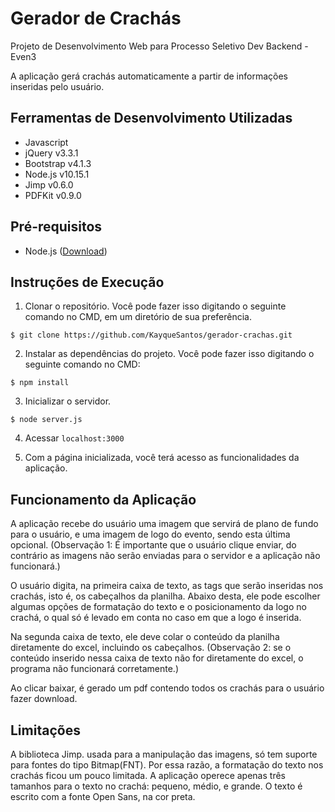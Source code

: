 # Gerador de Crachás

Projeto de Desenvolvimento Web para Processo Seletivo Dev Backend - Even3

A aplicação gerá crachás automaticamente a partir de informações inseridas pelo usuário.

## Ferramentas de Desenvolvimento Utilizadas

* Javascript
* jQuery v3.3.1
* Bootstrap v4.1.3
* Node.js v10.15.1
* Jimp v0.6.0
* PDFKit v0.9.0

## Pré-requisitos

* Node.js ([Download](https://nodejs.org/en/download/))

## Instruções de Execução

1. Clonar o repositório. Você pode fazer isso digitando o seguinte comando no CMD, em um diretório de sua preferência.
```
$ git clone https://github.com/KayqueSantos/gerador-crachas.git
```
2. Instalar as dependências do projeto. Você pode fazer isso digitando o seguinte comando no CMD:
```
$ npm install
```
3. Inicializar o servidor.
```
$ node server.js
```
4. Acessar ```localhost:3000```

5. Com a página inicializada, você terá acesso as funcionalidades da aplicação.

## Funcionamento da Aplicação

A aplicação recebe do usuário uma imagem que servirá de plano de fundo para o usuário, e uma imagem de logo do evento, sendo esta última opcional. (Observação 1: É importante que o usuário clique enviar, do contrário as imagens não serão enviadas para o servidor e a aplicação não funcionará.)

O usuário digita, na primeira caixa de texto, as tags que serão inseridas nos crachás, isto é, os cabeçalhos da planilha. Abaixo desta, ele pode escolher algumas opções de formatação do texto e o posicionamento da logo no crachá, o qual só é levado em conta no caso em que a logo é inserida.

Na segunda caixa de texto, ele deve colar o conteúdo da planilha diretamente do excel, incluindo os cabeçalhos. (Observação 2: se o conteúdo inserido nessa caixa de texto não for diretamente do excel, o programa não funcionará corretamente.)

Ao clicar baixar, é gerado um pdf contendo todos os crachás para o usuário fazer download.

## Limitações

A biblioteca Jimp. usada para a manipulação das imagens, só tem suporte para fontes do tipo Bitmap(FNT). Por essa razão, a formatação do texto nos crachás ficou um pouco limitada. A aplicação operece apenas três tamanhos para o texto no crachá: pequeno, médio, e grande. O texto é escrito com a fonte Open Sans, na cor preta.
